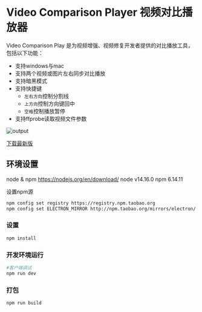 # Video Comparison Player 视频对比播放器
Video Comparison Play 是为视频增强、视频修复开发者提供的对比播放工具，包括以下功能：
* 支持windows与mac
* 支持两个视频或图片左右同步对比播放
* 支持暗黑模式
* 支持快捷键
  * `左右方向`控制分割线
  * `上方向`控制方向键回中
  * `空格`控制播放暂停
* 支持ffprobe读取视频文件参数

![output](https://user-images.githubusercontent.com/36283/122520417-26130180-d046-11eb-96d2-f9448f7e3924.gif)

[下载最新版](https://github.com/bergkamp/video-comparison-player/releases/latest)

## 环境设置
node & npm https://nodejs.org/en/download/
node v14.16.0
npm 6.14.11

设置npm源
```bash
npm config set registry https://registry.npm.taobao.org
npm config set ELECTRON_MIRROR http://npm.taobao.org/mirrors/electron/
```
### 设置
```bash
npm install
```
### 开发环境运行
```bash
#客户端调试
npm run dev
```
### 打包
```bash
npm run build
```
